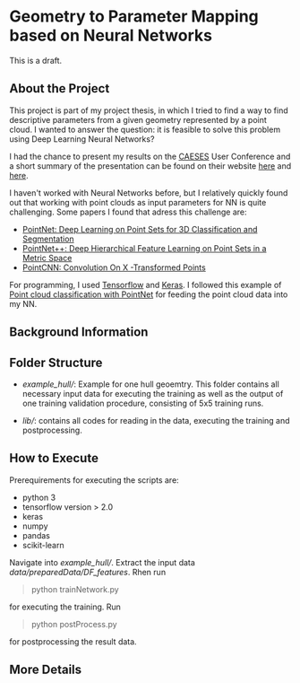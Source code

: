 

# Geometry to Parameter Mapping based on Neural Networks
This is a draft.

## About the Project
This project is part of my project thesis, in which I tried to find a way to find descriptive parameters from a given geometry represented by a point cloud. I wanted to answer the question: it is feasible to solve this problem using Deep Learning Neural Networks? 

I had the chance to present my results on the [CAESES](https://www.caeses.com/) User Conference and a short summary of the presentation can be found on their website [here](https://www.caeses.com/blog/2022/geometry-to-parameter-mapping-based-on-neural-networks/) and [here](https://www.friendship-systems.com/wp-content/uploads/2022/10/JohannaSerr_TUHH_GeometryToParameterMappingBasedOnNeuralNetworks.pdf).

I haven't worked with Neural Networks before, but I relatively quickly found out that working with point clouds as input parameters for NN is quite challenging. Some papers I found that adress this challenge are:


- [PointNet: Deep Learning on Point Sets for 3D Classification and Segmentation](https://arxiv.org/pdf/1612.00593.pdf)
- [PointNet++: Deep Hierarchical Feature Learning on
Point Sets in a Metric Space](https://arxiv.org/pdf/1706.02413.pdf)
- [PointCNN: Convolution On X -Transformed Points](https://arxiv.org/pdf/1801.07791.pdf)


For programming, I used [Tensorflow](https://www.tensorflow.org/) and [Keras](https://keras.io/). I followed this example of [Point cloud classification with PointNet](https://keras.io/examples/vision/pointnet/) for feeding the point cloud data into my NN. 


## Background Information


## Folder Structure
- *example_hull/*: Example for one hull geoemtry. 
This folder contains all necessary input data for executing the training as well as the output of one training validation procedure, consisting of 5x5 training runs. 

- *lib/*: contains all codes for reading in the data, executing the training and postprocessing.

## How to Execute
Prerequirements for executing the scripts are:

- python 3
- tensorflow version > 2.0
- keras
- numpy
- pandas
- scikit-learn

Navigate into *example_hull/*. Extract the input data *data/preparedData/DF_features*. Rhen run

> python trainNetwork.py

for executing the training. Run

> python postProcess.py

for postprocessing the result data.

## More Details
